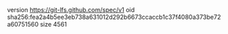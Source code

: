 version https://git-lfs.github.com/spec/v1
oid sha256:fea2a4b5ee3eb738a631012d292b6673ccaccb1c37f4080a373be72a60751560
size 4561
